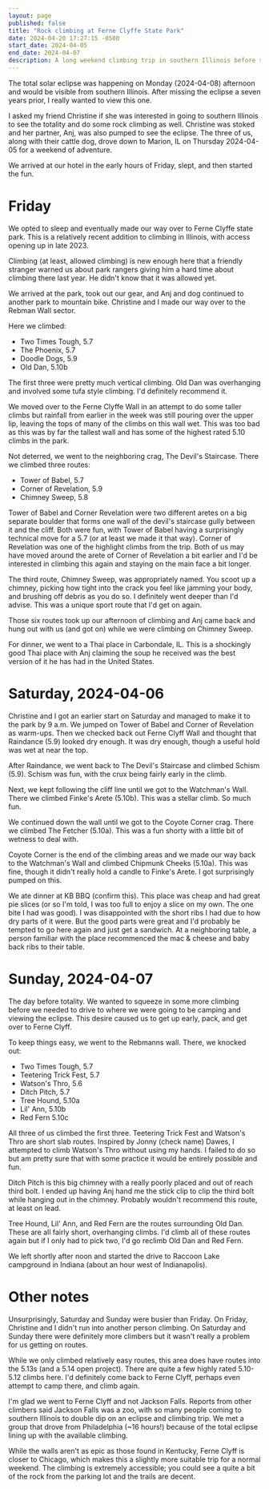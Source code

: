 ```yaml
---
layout: page
published: false
title: "Rock climbing at Ferne Clyffe State Park"
date: 2024-04-20 17:27:15 -0500
start_date: 2024-04-05
end_date: 2024-04-07
description: A long weekend climbing trip in southern Illinois before seeing the 2024 total solar eclipse.
---
```


The total solar eclipse was happening on Monday (2024-04-08) afternoon and would be visible from southern Illinois.
After missing the eclipse a seven years prior, I really wanted to view this one.

I asked my friend Christine if she was interested in going to southern Illinois to see the totality and do some rock climbing as well.
Christine was stoked and her partner, Anj, was also pumped to see the eclipse.
The three of us, along with their cattle dog, drove down to Marion, IL on Thursday 2024-04-05 for a weekend of adventure.

We arrived at our hotel in the early hours of Friday, slept, and then started the fun.

# Friday

We opted to sleep and eventually made our way over to Ferne Clyffe state park.
This is a relatively recent addition to climbing in Illinois, with access opening up in late 2023.

Climbing (at least, allowed climbing) is new enough here that a friendly stranger warned us about park rangers giving him a hard time about climbing there last year.
He didn't know that it was allowed yet.

We arrived at the park, took out our gear, and Anj and dog continued to another park to mountain bike.
Christine and I made our way over to the Rebman Wall sector.

Here we climbed:

- Two Times Tough, 5.7
- The Phoenix, 5.7
- Doodle Dogs, 5.9
- Old Dan, 5.10b

The first three were pretty much vertical climbing.
Old Dan was overhanging and involved some tufa style climbing.
I'd definitely recommend it.

We moved over to the Ferne Clyffe Wall in an attempt to do some taller climbs but rainfall from earlier in the week was still pouring over the upper lip, leaving the tops of many of the climbs on this wall wet.
This was too bad as this was by far the tallest wall and has some of the highest rated 5.10 climbs in the park.

Not deterred, we went to the neighboring crag, The Devil's Staircase.
There we climbed three routes:

- Tower of Babel, 5.7
- Corner of Revelation, 5.9
- Chimney Sweep, 5.8

Tower of Babel and Corner Revelation were two different aretes on a big separate boulder that forms one wall of the devil's staircase gully between it and the cliff.
Both were fun, with Tower of Babel having a surprisingly technical move for a 5.7 (or at least we made it that way).
Corner of Revelation was one of the highlight climbs from the trip.
Both of us may have moved around the arete of Corner of Revelation a bit earlier and I'd be interested in climbing this again and staying on the main face a bit longer.

The third route, Chimney Sweep, was appropriately named.
You scoot up a chimney, picking how tight into the crack you feel like jamming your body, and brushing off debris as you do so.
I definitely went deeper than I'd advise.
This was a unique sport route that I'd get on again.

Those six routes took up our afternoon of climbing and Anj came back and hung out with us (and got on) while we were climbing on Chimney Sweep.

For dinner, we went to a Thai place in Carbondale, IL.
This is a shockingly good Thai place with Anj claiming the soup he received was the best version of it he has had in the United States.

# Saturday, 2024-04-06

Christine and I got an earlier start on Saturday and managed to make it to the park by 9 a.m.
We jumped on Tower of Babel and Corner of Revelation as warm-ups.
Then we checked back out Ferne Clyff Wall and thought that Raindance (5.9) looked dry enough.
It was dry enough, though a useful hold was wet at near the top.

After Raindance, we went back to The Devil's Staircase and climbed Schism (5.9).
Schism was fun, with the crux being fairly early in the climb.

Next, we kept following the cliff line until we got to the Watchman's Wall.
There we climbed Finke's Arete (5.10b).
This was a stellar climb.
So much fun.

We continued down the wall until we got to the Coyote Corner crag.
There we climbed The Fetcher (5.10a).
This was a fun shorty with a little bit of wetness to deal with.

Coyote Corner is the end of the climbing areas and we made our way back to the Watchman's Wall and climbed Chipmunk Cheeks (5.10a).
This was fine, though it didn't really hold a candle to Finke's Arete.
I got surprisingly pumped on this.

We ate dinner at KB BBQ (confirm this).
This place was cheap and had great pie slices (or so I'm told, I was too full to enjoy a slice on my own. The one bite I had was good).
I was disappointed with the short ribs I had due to how dry parts of it were. 
But the good parts were great and I'd probably be tempted to go here again and just get a sandwich.
At a neighboring table, a person familiar with the place recommenced the mac & cheese and baby back ribs to their table.

# Sunday, 2024-04-07

The day before totality.
We wanted to squeeze in some more climbing before we needed to drive to where we were going to be camping and viewing the eclipse.
This desire caused us to get up early, pack, and get over to Ferne Clyff.

To keep things easy, we went to the Rebmanns wall.
There, we knocked out:

- Two Times Tough, 5.7
- Teetering Trick Fest, 5.7
- Watson's Thro, 5.6
- Ditch Pitch, 5.7
- Tree Hound, 5.10a
- Lil' Ann, 5.10b
- Red Fern 5.10c

All three of us climbed the first three.
Teetering Trick Fest and Watson's Thro are short slab routes.
Inspired by Jonny (check name) Dawes, I attempted to climb Watson's Thro without using my hands.
I failed to do so but am pretty sure that with some practice it would be entirely possible and fun.

Ditch Pitch is this big chimney with a really poorly placed and out of reach third bolt.
I ended up having Anj hand me the stick clip to clip the third bolt while hanging out in the chimney.
Probably wouldn't recommend this route, at least on lead.

Tree Hound, Lil' Ann, and Red Fern are the routes surrounding Old Dan.
These are all fairly short, overhanging climbs.
I'd climb all of these routes again but if I only had to pick two, I'd go reclimb Old Dan and Red Fern.

We left shortly after noon and started the drive to Raccoon Lake campground in Indiana (about an hour west of Indianapolis).

# Other notes

Unsurprisingly, Saturday and Sunday were busier than Friday.
On Friday, Christine and I didn't run into another person climbing.
On Saturday and Sunday there were definitely more climbers but it wasn't really a problem for us getting on routes.

While we only climbed relatively easy routes, this area does have routes into the 5.13s (and a 5.14 open project).
There are quite a few highly rated 5.10-5.12 climbs here.
I'd definitely come back to Ferne Clyff, perhaps even attempt to camp there, and climb again.

I'm glad we went to Ferne Clyff and not Jackson Falls.
Reports from other climbers said Jackson Falls was a zoo, with so many people coming to southern Illinois to double dip on an eclipse and climbing trip.
We met a group that drove from Philadelphia (~16 hours!) because of the total eclipse lining up with the available climbing.

While the walls aren't as epic as those found in Kentucky, Ferne Clyff is closer to Chicago, which makes this a slightly more suitable trip for a normal weekend.
The climbing is extremely accessible; you could see a quite a bit of the rock from the parking lot and the trails are decent.
